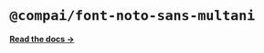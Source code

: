 # `@compai/font-noto-sans-multani`

[**Read the docs &rarr;**](https://components.ai/docs/typefaces/noto-sans-multani)
